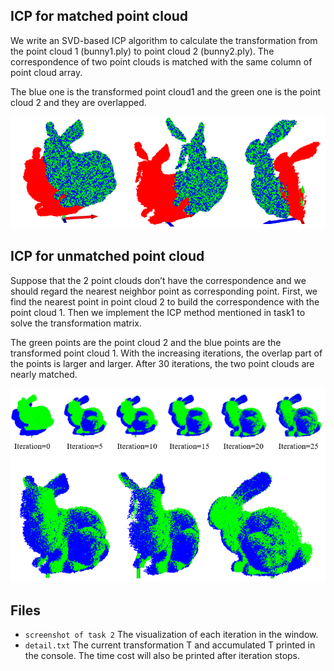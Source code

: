 ## ICP for matched point cloud
We write an SVD-based ICP algorithm to calculate the transformation from the point cloud 1 (bunny1.ply) to point cloud 2 (bunny2.ply). The correspondence of two point clouds is matched with the same column of point cloud array.

The blue one is the transformed point cloud1 and the green one is the point cloud 2 and they are overlapped.

![image1](figure/matched.png)

## ICP for unmatched point cloud
Suppose that the 2 point clouds don’t have the correspondence and we should regard the nearest neighbor point as corresponding point. First, we find the nearest point in point cloud 2 to build the correspondence with the point cloud 1. Then we implement the ICP method mentioned in task1 to solve the transformation matrix. 

The green points are the point cloud 2 and the blue points are the transformed point cloud 1. With the increasing iterations, the overlap part of the points is larger and larger. After 30 iterations, the two point clouds are nearly matched. 

![image2](figure/unmatched.png)

## Files
* `screenshot of task 2` The visualization of each iteration in the window. 
* `detail.txt` The current transformation T and accumulated T printed in the console. The time cost will also be printed after iteration stops. 